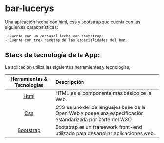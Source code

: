 # bar-lucerys

Una aplicación hecha con html, css y bootstrap que cuenta con las siguientes características:

    - Cuenta con un carousel hecho con bootstrap.
    - Cuenta con tres recetas de las especialidades del bar.
    
## Stack de tecnología de la App:

La aplicación utiliza las siguientes herramientas y tecnologías,

| Herramientas & Tecnologías      | Descripción  |
| :-------------: |:-------------|
| [Html](https://developer.mozilla.org/es/docs/Web/HTML) | HTML es el componente más básico de la Web. |
| [Css](https://developer.mozilla.org/es/docs/Web/CSS) | CSS es uno de los lenguajes base de la Open Web y posee una especificación estandarizada por parte del W3C. |
| [Bootstrap](https://getbootstrap.com/) | Bootstrap es un framework front-end utilizado para desarrollar aplicaciones web. |
